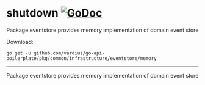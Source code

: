 # shutdown [![GoDoc](https://godoc.org/github.com/vardius/go-api-boilerplate/pkg/common/infrastructure/eventstore/memory?status.svg)](https://godoc.org/github.com/vardius/go-api-boilerplate/pkg/common/infrastructure/eventstore/memory)
Package eventstore provides memory implementation of domain event store

Download:
```shell
go get -u github.com/vardius/go-api-boilerplate/pkg/common/infrastructure/eventstore/memory
```

* * *
Package eventstore provides memory implementation of domain event store
